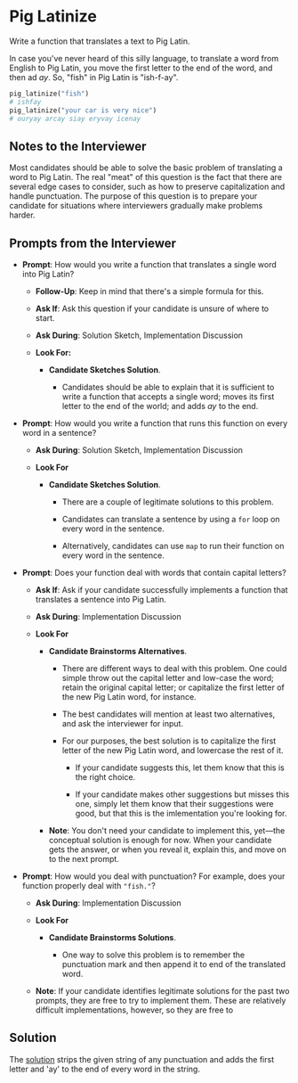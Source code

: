 # Pig Latinize

Write a function that translates a text to Pig Latin.

In case you've never heard of this silly language, to translate a word from English to Pig Latin, you move the first letter to the end of the word, and then ad _ay_. So, "fish" in Pig Latin is "ish-f-ay".

```python
pig_latinize("fish")
# ishfay
pig_latinize("your car is very nice")
# ouryay arcay siay eryvay icenay
```

## Notes to the Interviewer

Most candidates should be able to solve the basic problem of translating a word to Pig Latin. The real "meat" of this question is the fact that there are several edge cases to consider, such as how to preserve capitalization and handle punctuation. The purpose of this question is to prepare your candidate for situations where interviewers gradually make problems harder.

## Prompts from the Interviewer

* **Prompt**: How would you write a function that translates a single word into Pig Latin?

  * **Follow-Up**: Keep in mind that there's a simple formula for this.

  * **Ask If**: Ask this question if your candidate is unsure of where to start.

  * **Ask During**: Solution Sketch, Implementation Discussion

  * **Look For:**

    * **Candidate Sketches Solution**.

      * Candidates should be able to explain that it is sufficient to write a function that accepts a single word; moves its first letter to the end of the world; and adds _ay_ to the end.

* **Prompt**: How would you write a function that runs this function on every word in a sentence?

  * **Ask During**: Solution Sketch, Implementation Discussion

  * **Look For**

    * **Candidate Sketches Solution**.

      * There are a couple of legitimate solutions to this problem.

      * Candidates can translate a sentence by using a `for` loop on every word in the sentence.

      * Alternatively, candidates can use `map` to run their function on every word in the sentence.

* **Prompt**: Does your function deal with words that contain capital letters?

  * **Ask If**: Ask if your candidate successfully implements a function that translates a sentence into Pig Latin.

  * **Ask During**: Implementation Discussion

  * **Look For**

    * **Candidate Brainstorms Alternatives**.

      * There are different ways to deal with this problem. One could simple throw out the capital letter and low-case the word; retain the original capital letter; or capitalize the first letter of the new Pig Latin word, for instance.

      * The best candidates will mention at least two alternatives, and ask the interviewer for input.

      * For our purposes, the best solution is to capitalize the first letter of the new Pig Latin word, and lowercase the rest of it.

        * If your candidate suggests this, let them know that this is the right choice.

        * If your candidate makes other suggestions but misses this one, simply let them know that their suggestions were good, but that this is the imlementation you're looking for.

    * **Note**: You don't need your candidate to implement this, yet—the conceptual solution is enough for now. When your candidate gets the answer, or when you reveal it, explain this, and move on to the next prompt.

* **Prompt**: How would you deal with punctuation? For example, does your function properly deal with `"fish."`?

  * **Ask During**: Implementation Discussion

  * **Look For**

    * **Candidate Brainstorms Solutions**.

      * One way to solve this problem is to remember the punctuation mark and then append it to end of the translated word.

  * **Note**: If your candidate identifies legitimate solutions for the past two prompts, they are free to try to implement them. These are relatively difficult implementations, however, so they are free to

## Solution

The [solution](Solved/pig_latin.py) strips the given string of any punctuation and adds the first letter and 'ay' to the end of every word in the string.
